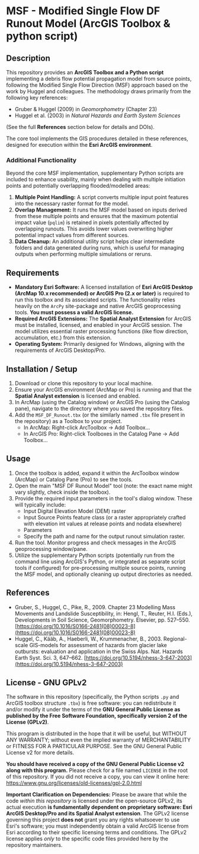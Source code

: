# MSF - Modified Single Flow DF Runout Model (ArcGIS Toolbox & python script)

## Description

This repository provides an **ArcGIS Toolbox and a Python script** implementing a debris flow potential propagation model from source points, following the Modified Single Flow Direction (MSF) approach based on the work by Huggel and colleagues. The methodology draws primarily from the following key references:

* Gruber & Huggel (2009) in *Geomorphometry* (Chapter 23)
* Huggel et al. (2003) in *Natural Hazards and Earth System Sciences*

(See the full **References** section below for details and DOIs).

The core tool implements the GIS procedures detailed in these references, designed for execution within the **Esri ArcGIS environment**.

### Additional Functionality

Beyond the core MSF implementation, supplementary Python scripts are included to enhance usability, mainly when dealing with multiple initiation points and potentially overlapping flooded/modelled areas:

1.  **Multiple Point Handling:** A script converts multiple input point features into the necessary raster format for the model.
2.  **Overlap Management:** It runs the MSF model based on inputs derived from these multiple points and ensures that the maximum potential impact value (`pqlim`) is retained in pixels potentially affected by overlapping runouts. This avoids lower values overwriting higher potential impact values from different sources.
3.  **Data Cleanup:** An additional utility script helps clear intermediate folders and data generated during runs, which is useful for managing outputs when performing multiple simulations or reruns.

## Requirements

* **Mandatory Esri Software:** A licensed installation of **Esri ArcGIS Desktop (ArcMap 10.x recommended) or ArcGIS Pro (2.x or later)** is required to run this toolbox and its associated scripts. The functionality relies heavily on the `ArcPy` site-package and native ArcGIS geoprocessing tools. **You must possess a valid ArcGIS license.**
* **Required ArcGIS Extensions:** The **Spatial Analyst Extension** for ArcGIS must be installed, licensed, and enabled in your ArcGIS session. The model utilizes essential raster processing functions (like flow direction, accumulation, etc.) from this extension.
* **Operating System:** Primarily designed for Windows, aligning with the requirements of ArcGIS Desktop/Pro.

## Installation / Setup

1.  Download or clone this repository to your local machine.
2.  Ensure your ArcGIS environment (ArcMap or Pro) is running and that the **Spatial Analyst extension** is licensed and enabled.
3.  In ArcMap (using the Catalog window) or ArcGIS Pro (using the Catalog pane), navigate to the directory where you saved the repository files.
4.  Add the `MSF_DF_Runout.tbx` (or the similarly named `.tbx` file present in the repository) as a Toolbox to your project.
    * In ArcMap: Right-click ArcToolbox -> Add Toolbox...
    * In ArcGIS Pro: Right-click Toolboxes in the Catalog Pane -> Add Toolbox...

## Usage

1.  Once the toolbox is added, expand it within the ArcToolbox window (ArcMap) or Catalog Pane (Pro) to see the tools.
2.  Open the main "MSF DF Runout Model" tool (note: the exact name might vary slightly, check inside the toolbox).
3.  Provide the required input parameters in the tool's dialog window. These will typically include:
    * Input Digital Elevation Model (DEM) raster
    * Input Source Points feature class (or a raster appropriately crafted with elevation int values at release points and nodata elsewhere)
    * Parameters
    * Specify the path and name for the output runout simulation raster.
4.  Run the tool. Monitor progress and check messages in the ArcGIS geoprocessing window/pane.
5.  Utilize the supplementary Python scripts (potentially run from the command line using ArcGIS's Python, or integrated as separate script tools if configured) for pre-processing multiple source points, running the MSF model, and optionally cleaning up output directories as needed.

## References

* Gruber, S., Huggel, C., Pike, R., 2009. Chapter 23 Modelling Mass Movements and Landslide Susceptibility, in: Hengl, T., Reuter, H.I. (Eds.), Developments in Soil Science, Geomorphometry. Elsevier, pp. 527–550. [https://doi.org/10.1016/S0166-2481(08)00023-8](https://doi.org/10.1016/S0166-2481(08)00023-8)
* Huggel, C., Kääb, A., Haeberli, W., Krummenacher, B., 2003. Regional-scale GIS-models for assessment of hazards from glacier lake outbursts: evaluation and application in the Swiss Alps. Nat. Hazards Earth Syst. Sci. 3, 647–662. [https://doi.org/10.5194/nhess-3-647-2003](https://doi.org/10.5194/nhess-3-647-2003)

## License - GNU GPLv2

The software in this repository (specifically, the Python scripts `.py` and ArcGIS toolbox structure `.tbx`) is free software: you can redistribute it and/or modify it under the terms of the **GNU General Public License as published by the Free Software Foundation, specifically version 2 of the License (GPLv2)**.

This program is distributed in the hope that it will be useful, but WITHOUT ANY WARRANTY; without even the implied warranty of MERCHANTABILITY or FITNESS FOR A PARTICULAR PURPOSE. See the GNU General Public License v2 for more details.

**You should have received a copy of the GNU General Public License v2 along with this program.** Please check for a file named `LICENSE` in the root of this repository. If you did not receive a copy, you can view it online here: <https://www.gnu.org/licenses/old-licenses/gpl-2.0.html>

**Important Clarification on Dependencies:**
Please be aware that while the code *within this repository* is licensed under the open-source GPLv2, its actual execution **is fundamentally dependent on proprietary software: Esri ArcGIS Desktop/Pro and its Spatial Analyst extension**. The GPLv2 license governing this project **does not** grant you any rights whatsoever to use Esri's software; you must independently obtain a valid ArcGIS license from Esri according to their specific licensing terms and conditions. The GPLv2 license applies *only* to the specific code files provided here by the repository maintainers.
